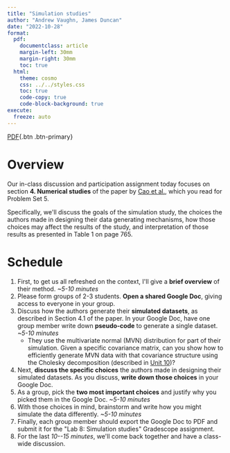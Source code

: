```yaml
---
title: "Simulation studies"
author: "Andrew Vaughn, James Duncan"
date: "2022-10-28"
format:
  pdf:
    documentclass: article
    margin-left: 30mm
    margin-right: 30mm
    toc: true
  html:
    theme: cosmo
    css: ../../styles.css
    toc: true
    code-copy: true
    code-block-background: true
execute:
  freeze: auto
---
```


[PDF](./simulations.pdf){.btn .btn-primary}


# Overview

Our in-class discussion and participation assignment today focuses on section
**4. Numerical studies** of the paper by [Cao et
al.](https://github.com/berkeley-stat243/stat243-fall-2022/blob/main/ps/cao_etal_2015.pdf),
which you read for Problem Set 5.

Specifically, we'll discuss the goals of the simulation study, the choices the
authors made in designing their data generating mechanisms, how those choices
may affect the results of the study, and interpretation of those results as
presented in Table 1 on page 765.

# Schedule

1. First, to get us all refreshed on the context, I'll give a **brief overview**
   of their method. _~5-10 minutes_
1. Please form groups of 2-3 students. **Open a shared Google Doc**, giving
   access to everyone in your group.
1. Discuss how the authors generate their **simulated datasets**, as described
   in Section 4.1 of the paper. In your Google Doc, have one group member write
   down **pseudo-code** to generate a single dataset. _~5-10 minutes_
   - They use the multivariate normal (MVN) distribution for part of their
     simulation. Given a specific covariance matrix, can you show how to
     efficiently generate MVN data with that covariance structure using the
     Cholesky decomposition (described in [Unit 10](/units/unit10-linalg.html))?
1. Next, **discuss the specific choices** the authors made in designing their
   simulated datasets. As you discuss, **write down those choices** in your
   Google Doc.
1. As a group, pick the **two most important choices** and justify why you
   picked them in the Google Doc. _~5-10 minutes_
1. With those choices in mind, brainstorm and write how you might simulate the
   data differently. _~5-10 minutes_
1. Finally, each group member should export the Google Doc to PDF and submit it
   for the "Lab 8: Simulation studies" Gradescope assignment.
1. For the last _10--15 minutes_, we'll come back together and have a class-wide
   discussion.
